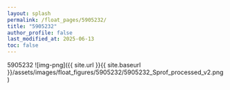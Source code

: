 ```yaml
---
layout: splash
permalink: /float_pages/5905232/
title: "5905232"
author_profile: false
last_modified_at: 2025-06-13
toc: false
---
```

 
5905232
![img-png]({{ site.url }}{{ site.baseurl }}/assets/images/float_figures/5905232/5905232_Sprof_processed_v2.png)